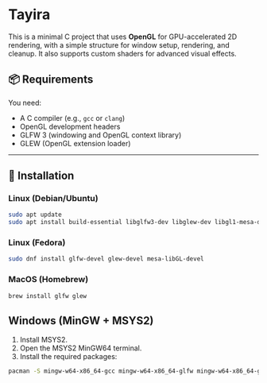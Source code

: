 # Tayira

This is a minimal C project that uses **OpenGL** for GPU-accelerated 2D rendering, with a simple structure for window setup, rendering, and cleanup. It also supports custom shaders for advanced visual effects.

## 📦 Requirements

You need:

- A C compiler (e.g., `gcc` or `clang`)
- OpenGL development headers
- GLFW 3 (windowing and OpenGL context library)
- GLEW (OpenGL extension loader)

---

## 🔧 Installation

### Linux (Debian/Ubuntu)
```bash
sudo apt update
sudo apt install build-essential libglfw3-dev libglew-dev libgl1-mesa-dev
```

### Linux (Fedora)
```bash
sudo dnf install glfw-devel glew-devel mesa-libGL-devel
```

### MacOS (Homebrew)
```bash
brew install glfw glew
```

## Windows (MinGW + MSYS2)
1. Install MSYS2.
2. Open the MSYS2 MinGW64 terminal.
3. Install the required packages:

```bash
pacman -S mingw-w64-x86_64-gcc mingw-w64-x86_64-glfw mingw-w64-x86_64-glew
```

